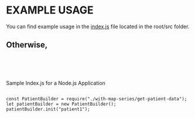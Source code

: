 # EXAMPLE USAGE

You can find example usage in the [index.js](https://github.com/leroyvaughan/Promise-Series-With-Param/blob/master/src/index.js) file located in the root/src folder.


## Otherwise,
<br><br><br>

Sample Index.js for a Node.js Application

```

const PatientBuilder = require("./with-map-series/get-patient-data");
let patientBuilder = new PatientBuilder();
patientBuilder.init("patient1");

```

